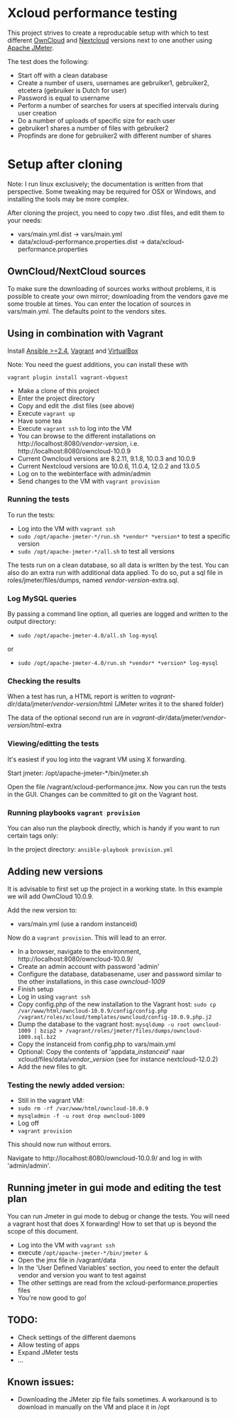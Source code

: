 # Xcloud performance testing

This project strives to create a reproducable setup with which to test different [OwnCloud](https://owncloud.org/) and [Nextcloud](https://nextcloud.com/) versions next to one another using [Apache JMeter](https://jmeter.apache.org/).

The test does the following:

- Start off with a clean database
- Create a number of users, usernames are gebruiker1, gebruiker2, etcetera (gebruiker is Dutch for user)
- Password is equal to username
- Perform a number of searches for users at specified intervals during user creation
- Do a number of uploads of specific size for each user
- gebruiker1 shares a number of files with gebruiker2
- Propfinds are done for gebruiker2 with different number of shares

# Setup after cloning

Note: I run linux exclusively; the documentation is written from that perspective. Some tweaking may be required for OSX or Windows, and installing the tools may be more complex.

After cloning the project, you need to copy two .dist files, and edit them to your needs:
- vars/main.yml.dist -> vars/main.yml
- data/xcloud-performance.properties.dist -> data/xcloud-performance.properties

## OwnCloud/NextCloud sources

To make sure the downloading of sources works without problems, it is possible to create your own mirror; downloading from the vendors gave me some trouble at times. You can enter the location of sources in vars/main.yml. The defaults point to the vendors sites.

## Using in combination with Vagrant

Install [Ansible >=2.4](https://www.ansible.com/), [Vagrant](https://www.vagrantup.com/) and [VirtualBox](https://www.virtualbox.org/)

Note: You need the guest additions, you can install these with

`vagrant plugin install vagrant-vbguest`

- Make a clone of this project
- Enter the project directory
- Copy and edit the .dist files (see above)
- Execute `vagrant up`
- Have some tea
- Execute `vagrant ssh` to log into the VM
- You can browse to the different installations on http://localhost:8080/*vendor*-*version*, i.e. http://localhost:8080/owncloud-10.0.9
- Current Owncloud versions are 8.2.11, 9.1.8, 10.0.3 and 10.0.9
- Current Nextcloud versions are 10.0.6, 11.0.4, 12.0.2 and 13.0.5
- Log on to the webinterface with admin/admin
- Send changes to the VM with `vagrant provision`

### Running the tests

To run the tests:

- Log into the VM with `vagrant ssh`
- `sudo /opt/apache-jmeter-*/run.sh *vendor* *version*` to test a specific version
- `sudo /opt/apache-jmeter-*/all.sh` to test all versions

The tests run on a clean database, so all data is written by the test. You can also do an extra run with additional data applied. To do so, put a sql file in roles/jmeter/files/dumps, named *vendor*-*version*-extra.sql.

### Log MySQL queries

By passing a command line option, all queries are logged and written to the output directory:
- `sudo /opt/apache-jmeter-4.0/all.sh log-mysql`

or
- `sudo /opt/apache-jmeter-4.0/run.sh *vendor* *version* log-mysql`

### Checking the results

When a test has run, a HTML report is written to *vagrant-dir*/data/jmeter/*vendor*-*version*/html
(JMeter writes it to the shared folder)

The data of the optional second run are in *vagrant-dir*/data/jmeter/*vendor*-*version*/html-extra

### Viewing/editting the tests

It's easiest if you log into the vagrant VM using X forwarding.

Start jmeter: /opt/apache-jmeter-*/bin/jmeter.sh

Open the file /vagrant/xcloud-performance.jmx. Now you can run the tests in the GUI. Changes can be committed to git on the Vagrant host.

### Running playbooks  `vagrant provision`

You can also run the playbook directly, which is handy if you want to run certain tags only:

In the project directory:
`ansible-playbook provision.yml`


## Adding new versions

It is advisable to first set up the project in a working state. In this example we will add OwnCloud 10.0.9.

Add the new version to:
- vars/main.yml (use a random instanceid)

Now do a  `vagrant provision`. This will lead to an error.

- In a browser, navigate to the environment, http://localhost:8080/owncloud-10.0.9/
- Create an admin account with password 'admin'
- Configure the database, databasename, user and password similar to the other installations, in this case *owncloud-1009*
- Finish setup
- Log in using `vagrant ssh`
- Copy config.php of the new installation to the Vagrant host:
  `sudo cp /var/www/html/owncloud-10.0.9/config/config.php /vagrant/roles/xcloud/templates/owncloud/config-10.0.9.php.j2`
- Dump the database to the vagrant host:
  `mysqldump -u root owncloud-1009 | bzip2 > /vagrant/roles/jmeter/files/dumps/owncloud-1009.sql.bz2`
- Copy the instanceid from config.php to vars/main.yml
- Optional: Copy the contents of 'appdata_*instanceid*' naar xcloud/files/data/*vendor*_*version* (see for instance nextcloud-12.0.2)
- Add the new files to git.

### Testing the newly added version:

- Still in the vagrant VM:
- `sudo rm -rf /var/www/html/owncloud-10.0.9`
- `mysqladmin -f -u root drop owncloud-1009`
- Log off
- `vagrant provision`

This should now run without errors.

Navigate to http://localhost:8080/owncloud-10.0.9/ and log in with 'admin/admin'.

## Running jmeter in gui mode and editing the test plan

You can run Jmeter in gui mode to debug or change the tests. You will need a vagrant host that does X forwarding! How to set that up is beyond the scope of this document.

- Log into the VM with `vagrant ssh`
- execute `/opt/apache-jmeter-*/bin/jmeter &`
- Open the jmx file in /vagrant/data
- In the 'User Defined Variables' section, you need to enter the default vendor and version you want to test against
- The other settings are read from the xcloud-performance.properties files
- You're now good to go!

## TODO:

 - Check settings of the different daemons
 - Allow testing of apps
 - Expand JMeter tests
 - ...


## Known issues:

- Downloading the JMeter zip file fails sometimes. A workaround is to download in manually on the VM and place it in /opt
